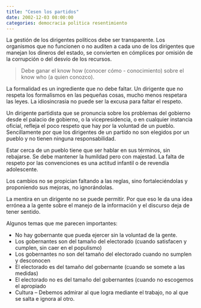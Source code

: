 ```yaml
---
title: "Cesen los partidos"
date: 2002-12-03 08:00:00
categories: democracia politica resentimiento
---
```

La gestión de los dirigentes políticos debe ser transparente. Los organismos que no funcionen o no auditen a cada uno de los dirigentes que manejan los dineros del estado, se convierten en cómplices por omisión de la corrupción o del desvío de los recursos.

> Debe ganar el know how (conocer cómo - conocimiento) sobre el know who (a quien conozco).

La formalidad es un ingrediente que no debe faltar. Un dirigente que no respeta los formalismos en las pequeñas cosas, mucho menos respetara las leyes. La idiosincrasia no puede ser la excusa para faltar el respeto. 

Un dirigente partidista que se pronuncia sobre los problemas del gobierno desde el palacio de gobierno, o la vicepresidencia, o en cualquier instancia oficial, refleja el poco respeto que hay por la voluntad de un pueblo. Sencillamente por que los dirigentes de un partido no son elegidos por un pueblo y no tienen ninguna responsabilidad. 

Estar cerca de un pueblo tiene que ser hablar en sus términos, sin rebajarse. Se debe mantener la humildad pero con majestad. La falta de respeto por las convenciones es una actitud infantil o de revendía adolescente. 

Los cambios no se propician faltando a las reglas, sino fortaleciéndolas y proponiendo sus mejoras, no ignorándolas.

La mentira en un dirigente no se puede permitir. Por que eso le da una idea errónea a la gente sobre el manejo de la información y el discurso deja de tener sentido.

Algunos temas que me parecen importantes:

- No hay gobernante que pueda ejercer sin la voluntad de la gente.
- Los gobernantes son del tamaño del electorado (cuando satisfacen y cumplen, sin caer en el populismo)
- Los gobernantes no son del tamaño del electorado cuando no sumplen y desconocen
- El electorado es del tamaño del gobernante (cuando se somete a las medidas)
- El electorado no es del tamaño del gobernantes (cuando no escogemos el apropiado
- Cultura – Debemos admirar al que logra mediante el trabajo, no al que se salta e ignora al otro.
